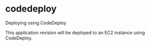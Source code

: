 # codedeploy
Deploying using CodeDeploy

This application revision will be deployed to an EC2 instance using CodeDeploy.
